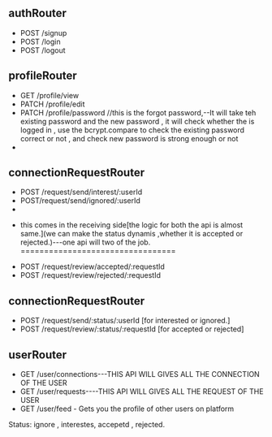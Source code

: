 



## authRouter
- POST /signup
- POST /login
- POST /logout

## profileRouter
- GET /profile/view
- PATCH /profile/edit
- PATCH /profile/password    //this is the forgot password,--It will take teh existing password and the new password , it will check whether the is logged in , use the bcrypt.compare  to check the existing password correct or not , and check new password is strong enough or not 
- 

## connectionRequestRouter
- POST /request/send/interest/:userId
- POST/request/send/ignored/:userId
- 
* this comes in the receiving side[the logic for both the api is almost same.](we can make the status dynamis ,whether it is accepted or rejected.)---one api will two of the job.
=================================
- POST /request/review/accepted/:requestId
- POST /request/review/rejected/:requestId


## connectionRequestRouter
- POST /request/send/:status/:userId   [for interested or ignored.]
- POST /request/review/:status/:requestId  [for accepted or rejected]

## userRouter
- GET /user/connections---THIS API WILL GIVES ALL THE CONNECTION OF THE USER
- GET /user/requests----THIS API WILL GIVES ALL THE REQUEST OF THE USER
- GET /user/feed - Gets you the profile of other users on platform


Status: ignore , interestes, accepetd , rejected.